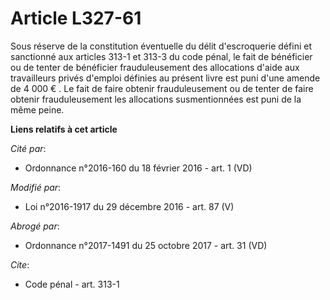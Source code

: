 # Article L327-61

Sous réserve de la constitution éventuelle du délit d'escroquerie défini et sanctionné aux articles 313-1 et 313-3 du code
pénal, le fait de bénéficier ou de tenter de bénéficier frauduleusement des allocations d'aide aux travailleurs privés
d'emploi définies au présent livre est puni d'une amende de 4 000 € . Le fait de faire obtenir frauduleusement ou de tenter
de faire obtenir frauduleusement les allocations susmentionnées est puni de la même peine.

**Liens relatifs à cet article**

_Cité par_:

  - Ordonnance n°2016-160 du 18 février 2016 - art. 1 (VD)

_Modifié par_:

  - Loi n°2016-1917 du 29 décembre 2016 - art. 87 (V)

_Abrogé par_:

  - Ordonnance n°2017-1491 du 25 octobre 2017 - art. 31 (VD)

_Cite_:

  - Code pénal - art. 313-1
